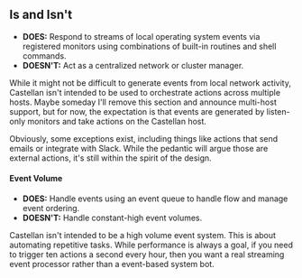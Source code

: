 ## Is and Isn't

* **DOES:** Respond to streams of local operating system events via registered monitors using combinations of built-in routines and shell commands.
* **DOESN'T:** Act as a centralized network or cluster manager.

While it might not be difficult to generate events from local network activity, Castellan isn't intended to be used to orchestrate actions across multiple hosts. Maybe someday I'll remove this section and announce multi-host support, but for now, the expectation is that events are generated by listen-only monitors and take actions on the Castellan host. 

Obviously, some exceptions exist, including things like actions that send emails or integrate with Slack. While the pedantic will argue those are external actions, it's still within the spirit of the design.

#### Event Volume

* **DOES:** Handle events using an event queue to handle flow and manage event ordering.
* **DOESN'T:** Handle constant-high event volumes. 

Castellan isn't intended to be a high volume event system. This is about automating repetitive tasks. While performance is always a goal, if you need to trigger ten actions a second every hour, then you want a real streaming event processor rather than a event-based system bot.